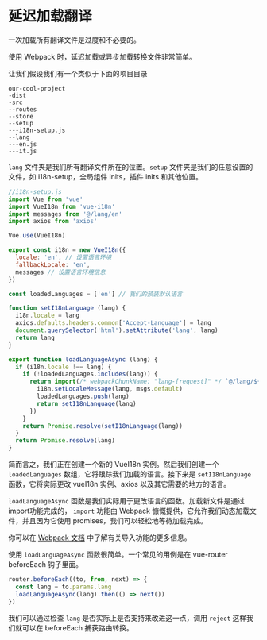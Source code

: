 # 延迟加载翻译

一次加载所有翻译文件是过度和不必要的。

使用 Webpack 时，延迟加载或异步加载转换文件非常简单。

让我们假设我们有一个类似于下面的项目目录

```
our-cool-project
-dist
-src
--routes
--store
--setup
---i18n-setup.js
--lang
---en.js
---it.js
```

`lang` 文件夹是我们所有翻译文件所在的位置。`setup` 文件夹是我们的任意设置的文件，如 i18n-setup，全局组件 inits，插件 inits 和其他位置。

```js
//i18n-setup.js
import Vue from 'vue'
import VueI18n from 'vue-i18n'
import messages from '@/lang/en'
import axios from 'axios'

Vue.use(VueI18n)

export const i18n = new VueI18n({
  locale: 'en', // 设置语言环境
  fallbackLocale: 'en',
  messages // 设置语言环境信息
})

const loadedLanguages = ['en'] // 我们的预装默认语言

function setI18nLanguage (lang) {
  i18n.locale = lang
  axios.defaults.headers.common['Accept-Language'] = lang
  document.querySelector('html').setAttribute('lang', lang)
  return lang
}

export function loadLanguageAsync (lang) {
  if (i18n.locale !== lang) {
    if (!loadedLanguages.includes(lang)) {
      return import(/* webpackChunkName: "lang-[request]" */ `@/lang/${lang}`).then(msgs => {
        i18n.setLocaleMessage(lang, msgs.default)
        loadedLanguages.push(lang)
        return setI18nLanguage(lang)
      })
    }
    return Promise.resolve(setI18nLanguage(lang))
  }
  return Promise.resolve(lang)
}
```

简而言之，我们正在创建一个新的 VueI18n 实例。然后我们创建一个 `loadedLanguages` 数组，它将跟踪我们加载的语言。接下来是 `setI18nLanguage` 函数，它将实际更改 vueI18n 实例、axios 以及其它需要的地方的语言。

`loadLanguageAsync` 函数是我们实际用于更改语言的函数。加载新文件是通过import功能完成的， `import` 功能由 Webpack 慷慨提供，它允许我们动态加载文件，并且因为它使用 promises，我们可以轻松地等待加载完成。

你可以在 [Webpack 文档](https://webpack.js.org/guides/code-splitting/#dynamic-imports) 中了解有关导入功能的更多信息。

使用 `loadLanguageAsync` 函数很简单。一个常见的用例是在 vue-router beforeEach 钩子里面。

```js
router.beforeEach((to, from, next) => {
  const lang = to.params.lang
  loadLanguageAsync(lang).then(() => next())
})
```

我们可以通过检查 `lang` 是否实际上是否支持来改进这一点，调用 `reject` 这样我们就可以在 beforeEach 捕获路由转换。
